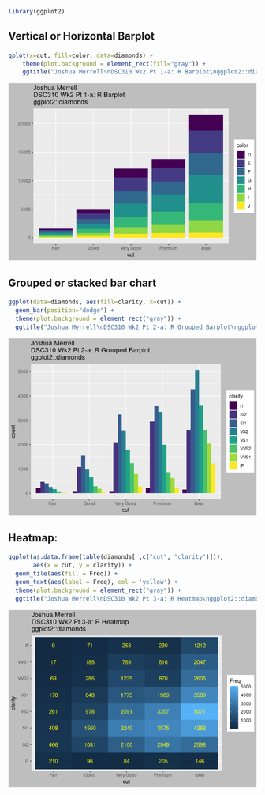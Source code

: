 ``` r
library(ggplot2)
```

Vertical or Horizontal Barplot
------------------------------

``` r
qplot(x=cut, fill=color, data=diamonds) + 
    theme(plot.background = element_rect(fill="gray")) + 
    ggtitle("Joshua Merrell\nDSC310 Wk2 Pt 1-a: R Barplot\nggplot2::diamonds")
```

![](vis_files/figure-markdown_github/vertical%20(stacked)%20barplot-1.png)

Grouped or stacked bar chart
----------------------------

``` r
ggplot(data=diamonds, aes(fill=clarity, x=cut)) +
  geom_bar(position="dodge") +
  theme(plot.background = element_rect("gray")) +
  ggtitle("Joshua Merrell\nDSC310 Wk2 Pt 2-a: R Grouped Barplot\nggplot2::diamonds")
```

![](vis_files/figure-markdown_github/grouped%20barplot-1.png)

Heatmap:
--------

``` r
ggplot(as.data.frame(table(diamonds[ ,c("cut", "clarity")])), 
       aes(x = cut, y = clarity)) + 
  geom_tile(aes(fill = Freq)) +
  geom_text(aes(label = Freq), col = 'yellow') + 
  theme(plot.background = element_rect("gray")) +
  ggtitle("Joshua Merrell\nDSC310 Wk2 Pt 3-a: R Heatmap\nggplot2::diamonds")
```

![](vis_files/figure-markdown_github/heatmap-1.png)
